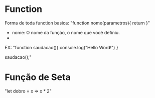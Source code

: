 # Function
Forma de toda function basica:
"function nome(parametros){
    return
}"
- nome: O nome da função, o nome que você definiu.
- 
EX:
"function saudacao(){
    console.log("Hello Word!")
}

saudacao();"<!--Realiza a chamada da função-->

# Função de Seta
"let dobro = x => x * 2"